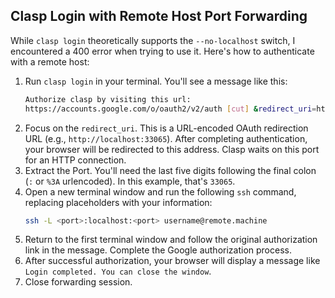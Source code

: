 ## Clasp Login with Remote Host Port Forwarding

While `clasp login` theoretically supports the `--no-localhost` switch, I encountered a 400 error when trying to use it. Here's how to authenticate with a remote host:

1. Run `clasp login` in your terminal. You'll see a message like this:
    ```bash
    Authorize clasp by visiting this url:
    https://accounts.google.com/o/oauth2/v2/auth [cut] &redirect_uri=http%3A%2F%2Flocalhost%3A33065
    ```
1. Focus on the `redirect_uri`. This is a URL-encoded OAuth redirection URL (e.g., `http://localhost:33065`). After completing authentication, your browser will be redirected to this address. Clasp waits on this port for an HTTP connection. 
1. Extract the Port. You'll need the last five digits following the final colon (`:` or `%3A` urlencoded). In this example, that's `33065`.
1. Open a new terminal window and run the following `ssh` command, replacing placeholders with your information:
    ```bash
    ssh -L <port>:localhost:<port> username@remote.machine
    ```
1. Return to the first terminal window and follow the original authorization link in the message. Complete the Google authorization process.
1. After successful authorization, your browser will display a message like `Login completed. You can close the window`.
1. Close forwarding session.
